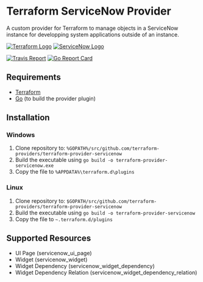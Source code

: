 # Terraform ServiceNow Provider

A custom provider for Terraform to manage objects in a ServiceNow instance for developping system applications outside of an instance.

[![Terraform Logo](https://www.terraform.io/assets/images/og-image-f5bbc98c.png)](https://www.terraform.io/)
[![ServiceNow Logo](https://community.servicenow.com/c4fe846adbb95f0037015e77dc961918.iix)](https://www.servicenow.com/)

[![Travis Report](https://travis-ci.org/coveo/terraform-provider-servicenow.svg?branch=master)](https://travis-ci.org/coveo/terraform-provider-servicenow)
[![Go Report Card](https://goreportcard.com/badge/github.com/coveo/terraform-provider-servicenow)](https://goreportcard.com/report/github.com/coveo/terraform-provider-servicenow)

## Requirements

- [Terraform](https://www.terraform.io/downloads.html)
- [Go](https://golang.org/doc/install) (to build the provider plugin)

## Installation

### Windows

1. Clone repository to: `%GOPATH%/src/github.com/terraform-providers/terraform-provider-servicenow`
1. Build the executable using `go build -o terraform-provider-servicenow.exe`
1. Copy the file to `%APPDATA%\terraform.d\plugins`

### Linux

1. Clone repository to: `$GOPATH/src/github.com/terraform-providers/terraform-provider-servicenow`
1. Build the executable using `go build -o terraform-provider-servicenow`
1. Copy the file to `~.terraform.d/plugins`

## Supported Resources

- UI Page (servicenow_ui_page)
- Widget (servicenow_widget)
- Widget Dependency (servicenow_widget_dependency)
- Widget Dependency Relation (servicenow_widget_dependency_relation)